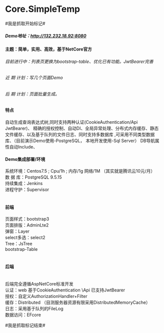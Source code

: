 
# Core.SimpleTemp
#我是抓取开始标记#
#####  Demo地址：http://132.232.18.92:8080
####  主题：简单，实用、高效，基于NetCore官方

###### 目前进行中：列表页更换为bootstrap-table、优化已有功能。JwtBearer完善
###### 近 期 计划：写几个页面Demo
###### 后 期 计划：页面批量生成。

#### 特点
自动生成查询表达式树,同时支持两种认证(CookieAuthentication/Api JwtBearer)、 精确的授权控制、自动DI、全局异常处理、分布式内存缓存、静态文件缓存、以及基于队列的文件日志、同时支持多数据库 ,可采用不同类型数据库、（目前演示Demo使用-PostgreSQL， 本地开发使用-Sql Server）
DB导航属性自动Include、


#### Demo集成部署/环境<br>

系统环境：Centos7.5 ; Cpu/1h ; 内存/1g  网络/1M （其实就是腾讯云10元/月）<br>
数 据 库：PostgreSQL 9.5.15<br>
持续集成：Jenkins  <br>
进程守护：Supervisor<br>
<br>

#### 前端

页面样式：bootstrap3<br>
页面排版：AdminLte2<br>
弹窗：Layer<br>
select多选：select2<br>
Tree：JsTree<br>
bootstrap-Table<br>
<br>

#### 后端
<br>
后端完全遵循AspNetCore标准开发<br>
认证：web 基于CookieAuthentication \Api 已支持JwtBearer<br>
授权：自定义AuthorizationHandler+Filter<br>
缓存：Distributed （目测服务器资源有限采用DistributedMemoryCache）<br>
日志：采用基于队列的FileLog<br>
数据访问：EFcore<br>




#我是抓取标记结束#